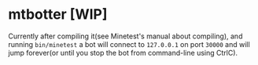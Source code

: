 mtbotter [WIP]
========

Currently after compiling it(see Minetest's manual about compiling),
and running `bin/minetest` a bot will connect to `127.0.0.1` on port
`30000` and will jump forever(or until you stop the bot from command-line using
CtrlC).
